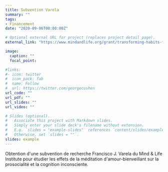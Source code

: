 ```yaml
---
title: Subvention Varela
summary: ""
tags:
- Financement
date: "2020-09-06T00:00:00Z"

# Optional external URL for project (replaces project detail page).
external_link: "https://www.mindandlife.org/grant/transforming-habits-from-the-heart-from-good-intentions-to-reliable-prosocial-response/"

image:
  caption: ""
  focal_point:

#links:
#- icon: twitter
#  icon_pack: fab
#  name: Follow
#  url: https://twitter.com/georgecushen
url_code: ""
url_pdf: ""
url_slides: ""
url_video: ""

# Slides (optional).
#   Associate this project with Markdown slides.
#   Simply enter your slide deck's filename without extension.
#   E.g. `slides = "example-slides"` references `content/slides/example-slides.md`.
#   Otherwise, set `slides = ""`.
slides: example
---
```


Obtention d'une subvention de recherche Francisco J. Varela du Mind & Life Institute pour étudier les effets de la méditation d'amour-bienveillant sur la prosocialité et la cognition inconsciente.